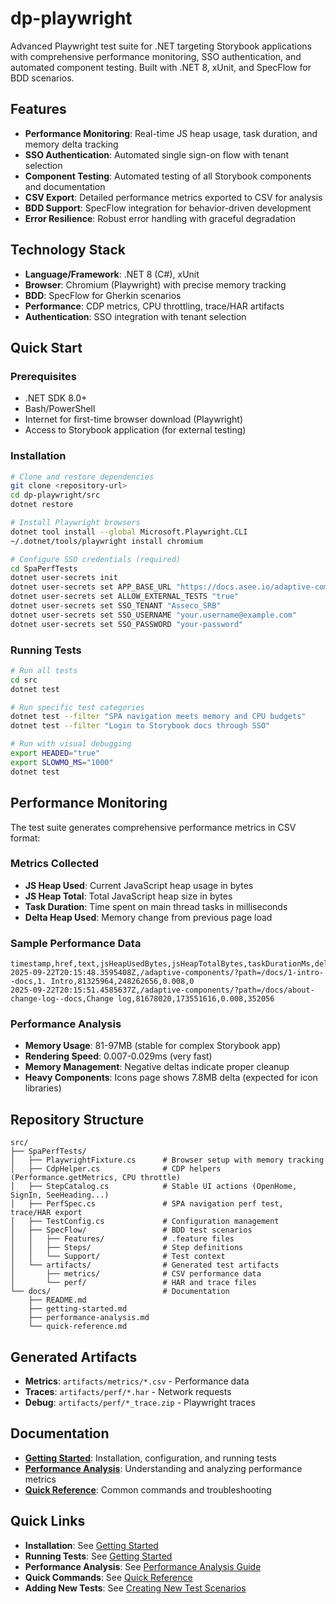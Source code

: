 # dp-playwright

Advanced Playwright test suite for .NET targeting Storybook applications with comprehensive performance monitoring, SSO authentication, and automated component testing. Built with .NET 8, xUnit, and SpecFlow for BDD scenarios.

## Features

- **Performance Monitoring**: Real-time JS heap usage, task duration, and memory delta tracking
- **SSO Authentication**: Automated single sign-on flow with tenant selection
- **Component Testing**: Automated testing of all Storybook components and documentation
- **CSV Export**: Detailed performance metrics exported to CSV for analysis
- **BDD Support**: SpecFlow integration for behavior-driven development
- **Error Resilience**: Robust error handling with graceful degradation

## Technology Stack

- **Language/Framework**: .NET 8 (C#), xUnit
- **Browser**: Chromium (Playwright) with precise memory tracking
- **BDD**: SpecFlow for Gherkin scenarios
- **Performance**: CDP metrics, CPU throttling, trace/HAR artifacts
- **Authentication**: SSO integration with tenant selection

## Quick Start

### Prerequisites
- .NET SDK 8.0+
- Bash/PowerShell
- Internet for first-time browser download (Playwright)
- Access to Storybook application (for external testing)

### Installation
```bash
# Clone and restore dependencies
git clone <repository-url>
cd dp-playwright/src
dotnet restore

# Install Playwright browsers
dotnet tool install --global Microsoft.Playwright.CLI
~/.dotnet/tools/playwright install chromium

# Configure SSO credentials (required)
cd SpaPerfTests
dotnet user-secrets init
dotnet user-secrets set APP_BASE_URL "https://docs.asee.io/adaptive-components"
dotnet user-secrets set ALLOW_EXTERNAL_TESTS "true"
dotnet user-secrets set SSO_TENANT "Asseco_SRB"
dotnet user-secrets set SSO_USERNAME "your.username@example.com"
dotnet user-secrets set SSO_PASSWORD "your-password"
```

### Running Tests
```bash
# Run all tests
cd src
dotnet test

# Run specific test categories
dotnet test --filter "SPA navigation meets memory and CPU budgets"
dotnet test --filter "Login to Storybook docs through SSO"

# Run with visual debugging
export HEADED="true"
export SLOWMO_MS="1000"
dotnet test
```

## Performance Monitoring

The test suite generates comprehensive performance metrics in CSV format:

### Metrics Collected
- **JS Heap Used**: Current JavaScript heap usage in bytes
- **JS Heap Total**: Total JavaScript heap size in bytes  
- **Task Duration**: Time spent on main thread tasks in milliseconds
- **Delta Heap Used**: Memory change from previous page load

### Sample Performance Data
```csv
timestamp,href,text,jsHeapUsedBytes,jsHeapTotalBytes,taskDurationMs,deltaHeapUsedBytes
2025-09-22T20:15:48.3595408Z,/adaptive-components/?path=/docs/1-intro--docs,1. Intro,81325964,248262656,0.008,0
2025-09-22T20:15:51.4585637Z,/adaptive-components/?path=/docs/about-change-log--docs,Change log,81678020,173551616,0.008,352056
```

### Performance Analysis
- **Memory Usage**: 81-97MB (stable for complex Storybook app)
- **Rendering Speed**: 0.007-0.029ms (very fast)
- **Memory Management**: Negative deltas indicate proper cleanup
- **Heavy Components**: Icons page shows 7.8MB delta (expected for icon libraries)

## Repository Structure

```
src/
├── SpaPerfTests/
│   ├── PlaywrightFixture.cs      # Browser setup with memory tracking
│   ├── CdpHelper.cs              # CDP helpers (Performance.getMetrics, CPU throttle)
│   ├── StepCatalog.cs            # Stable UI actions (OpenHome, SignIn, SeeHeading...)
│   ├── PerfSpec.cs               # SPA navigation perf test, trace/HAR export
│   ├── TestConfig.cs             # Configuration management
│   ├── SpecFlow/                 # BDD test scenarios
│   │   ├── Features/             # .feature files
│   │   ├── Steps/                # Step definitions
│   │   └── Support/              # Test context
│   └── artifacts/                # Generated test artifacts
│       ├── metrics/              # CSV performance data
│       └── perf/                 # HAR and trace files
└── docs/                         # Documentation
    ├── README.md
    ├── getting-started.md
    ├── performance-analysis.md
    └── quick-reference.md
```

## Generated Artifacts

- **Metrics**: `artifacts/metrics/*.csv` - Performance data
- **Traces**: `artifacts/perf/*.har` - Network requests
- **Debug**: `artifacts/perf/*_trace.zip` - Playwright traces


## Documentation

- **[Getting Started](docs/getting-started.md)**: Installation, configuration, and running tests
- **[Performance Analysis](docs/performance-analysis.md)**: Understanding and analyzing performance metrics
- **[Quick Reference](docs/quick-reference.md)**: Common commands and troubleshooting

## Quick Links

- **Installation**: See [Getting Started](docs/getting-started.md#installation)
- **Running Tests**: See [Getting Started](docs/getting-started.md#running-tests)
- **Performance Analysis**: See [Performance Analysis Guide](docs/performance-analysis.md)
- **Quick Commands**: See [Quick Reference](docs/quick-reference.md)
- **Adding New Tests**: See [Creating New Test Scenarios](docs/getting-started.md#creating-new-test-scenarios)
